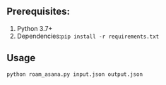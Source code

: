 ## Prerequisites:
1. Python 3.7+
2. Dependencies:`pip install -r requirements.txt`

## Usage
`python roam_asana.py input.json output.json`